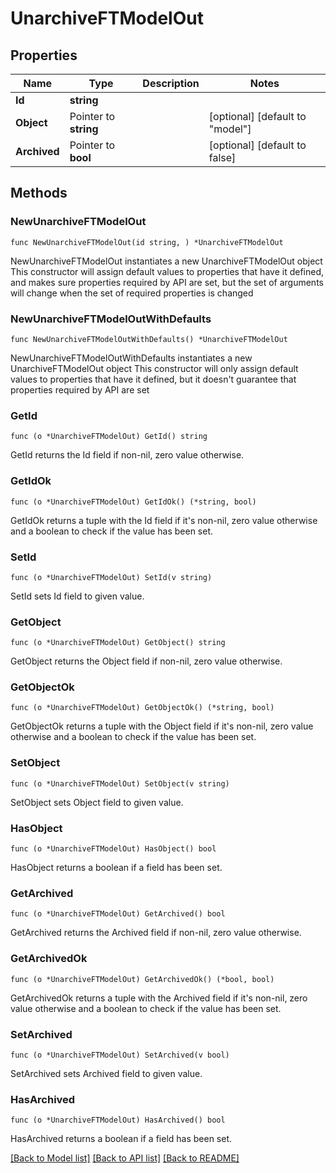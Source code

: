 # UnarchiveFTModelOut

## Properties

Name | Type | Description | Notes
------------ | ------------- | ------------- | -------------
**Id** | **string** |  | 
**Object** | Pointer to **string** |  | [optional] [default to "model"]
**Archived** | Pointer to **bool** |  | [optional] [default to false]

## Methods

### NewUnarchiveFTModelOut

`func NewUnarchiveFTModelOut(id string, ) *UnarchiveFTModelOut`

NewUnarchiveFTModelOut instantiates a new UnarchiveFTModelOut object
This constructor will assign default values to properties that have it defined,
and makes sure properties required by API are set, but the set of arguments
will change when the set of required properties is changed

### NewUnarchiveFTModelOutWithDefaults

`func NewUnarchiveFTModelOutWithDefaults() *UnarchiveFTModelOut`

NewUnarchiveFTModelOutWithDefaults instantiates a new UnarchiveFTModelOut object
This constructor will only assign default values to properties that have it defined,
but it doesn't guarantee that properties required by API are set

### GetId

`func (o *UnarchiveFTModelOut) GetId() string`

GetId returns the Id field if non-nil, zero value otherwise.

### GetIdOk

`func (o *UnarchiveFTModelOut) GetIdOk() (*string, bool)`

GetIdOk returns a tuple with the Id field if it's non-nil, zero value otherwise
and a boolean to check if the value has been set.

### SetId

`func (o *UnarchiveFTModelOut) SetId(v string)`

SetId sets Id field to given value.


### GetObject

`func (o *UnarchiveFTModelOut) GetObject() string`

GetObject returns the Object field if non-nil, zero value otherwise.

### GetObjectOk

`func (o *UnarchiveFTModelOut) GetObjectOk() (*string, bool)`

GetObjectOk returns a tuple with the Object field if it's non-nil, zero value otherwise
and a boolean to check if the value has been set.

### SetObject

`func (o *UnarchiveFTModelOut) SetObject(v string)`

SetObject sets Object field to given value.

### HasObject

`func (o *UnarchiveFTModelOut) HasObject() bool`

HasObject returns a boolean if a field has been set.

### GetArchived

`func (o *UnarchiveFTModelOut) GetArchived() bool`

GetArchived returns the Archived field if non-nil, zero value otherwise.

### GetArchivedOk

`func (o *UnarchiveFTModelOut) GetArchivedOk() (*bool, bool)`

GetArchivedOk returns a tuple with the Archived field if it's non-nil, zero value otherwise
and a boolean to check if the value has been set.

### SetArchived

`func (o *UnarchiveFTModelOut) SetArchived(v bool)`

SetArchived sets Archived field to given value.

### HasArchived

`func (o *UnarchiveFTModelOut) HasArchived() bool`

HasArchived returns a boolean if a field has been set.


[[Back to Model list]](../README.md#documentation-for-models) [[Back to API list]](../README.md#documentation-for-api-endpoints) [[Back to README]](../README.md)


